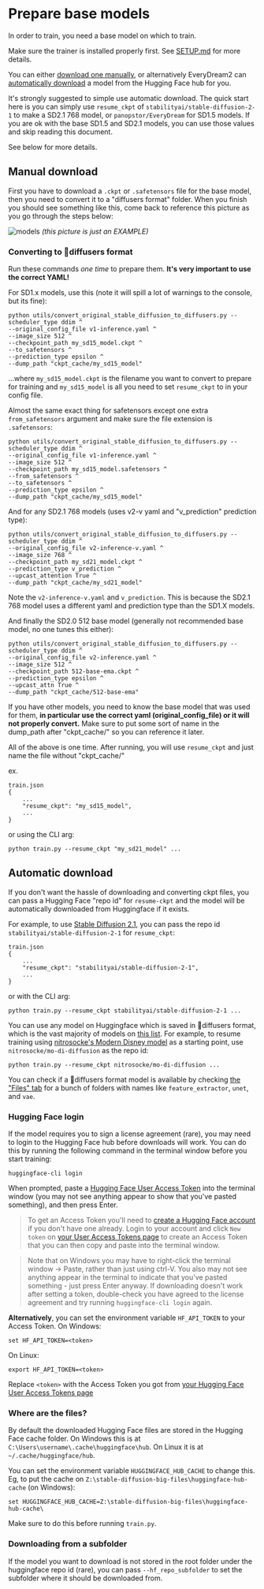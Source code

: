 # Prepare base models

In order to train, you need a base model on which to train.  

Make sure the trainer is installed properly first. See [SETUP.md](SETUP.md) for more details.

You can either [download one manually](#manual-download), or alternatively EveryDream2 can [automatically download](#automatic-download) a model from the Hugging Face hub for you.

It's strongly suggested to simple use automatic download.  The quick start here is you can simply use `resume_ckpt` of `stabilityai/stable-diffusion-2-1` to make a SD2.1 768 model, or `panopstor/EveryDream` for SD1.5 models.  If you are ok with the base SD1.5 and SD2.1 models, you can use those values and skip reading this document.

See below for more details.

## Manual download

First you have to download a `.ckpt` or `.safetensors` file for the base model, then you need to convert it to a "diffusers format" folder.  When you finish you should see something like this, come back to reference this picture as you go through the steps below:

![models](ckptcache.png) *(this picture is just an EXAMPLE)*

### Converting to 🧨diffusers format

Run these commands *one time* to prepare them. **It's very important to use the correct YAML!**

For SD1.x models, use this (note it will spill a lot of warnings to the console, but its fine):

    python utils/convert_original_stable_diffusion_to_diffusers.py --scheduler_type ddim ^
    --original_config_file v1-inference.yaml ^
    --image_size 512 ^
    --checkpoint_path my_sd15_model.ckpt ^
    --to_safetensors ^
    --prediction_type epsilon ^
    --dump_path "ckpt_cache/my_sd15_model"

...where `my_sd15_model.ckpt` is the filename you want to convert to prepare for training and `my_sd15_model` is all you need to set `resume_ckpt` to in your config file.

Almost the same exact thing for safetensors except one extra `from_safetensors` argument and make sure the file extension is `.safetensors`:

    python utils/convert_original_stable_diffusion_to_diffusers.py --scheduler_type ddim ^
    --original_config_file v1-inference.yaml ^
    --image_size 512 ^
    --checkpoint_path my_sd15_model.safetensors ^
    --from_safetensors ^
    --to_safetensors ^
    --prediction_type epsilon ^
    --dump_path "ckpt_cache/my_sd15_model"

And for any SD2.1 768 models (uses v2-v yaml and "v_prediction" prediction type):

    python utils/convert_original_stable_diffusion_to_diffusers.py --scheduler_type ddim ^
    --original_config_file v2-inference-v.yaml ^
    --image_size 768 ^
    --checkpoint_path my_sd21_model.ckpt ^
    --prediction_type v_prediction ^
    --upcast_attention True ^
    --dump_path "ckpt_cache/my_sd21_model"

Note the `v2-inference-v.yaml` and `v_prediction`.  This is because the SD2.1 768 model uses a different yaml and prediction type than the SD1.X models. 

And finally the SD2.0 512 base model (generally not recommended base model, no one tunes this either):

    python utils/convert_original_stable_diffusion_to_diffusers.py --scheduler_type ddim ^
    --original_config_file v2-inference.yaml ^
    --image_size 512 ^
    --checkpoint_path 512-base-ema.ckpt ^
    --prediction_type epsilon ^
    --upcast_attn True ^
    --dump_path "ckpt_cache/512-base-ema"

If you have other models, you need to know the base model that was used for them, **in particular use the correct yaml (original_config_file) or it will not properly convert.** Make sure to put some sort of name in the dump_path after "ckpt_cache/" so you can reference it later.

All of the above is one time.  After running, you will use `resume_ckpt` and just name the file without "ckpt_cache/"

ex.
```
train.json
{
    ...
    "resume_ckpt": "my_sd15_model",
    ...
}
```

or using the CLI arg:

    python train.py --resume_ckpt "my_sd21_model" ...


## Automatic download

If you don't want the hassle of downloading and converting ckpt files, you can pass a Hugging Face "repo id" for `resume-ckpt` and the model will be automatically downloaded from Huggingface if it exists.

For example, to use [Stable Diffusion 2.1](https://huggingface.co/stabilityai/stable-diffusion-2-1), you can pass the repo id `stabilityai/stable-diffusion-2-1` for `resume_ckpt`:

```
train.json
{
    ...
    "resume_ckpt": "stabilityai/stable-diffusion-2-1",
    ...
}
```

or with the CLI arg:

    python train.py --resume_ckpt stabilityai/stable-diffusion-2-1 ...

You can use any model on Huggingface which is saved in 🧨diffusers format, which is the vast majority of models on [this list](https://huggingface.co/models?pipeline_tag=text-to-image&sort=downloads). For example, to resume training using [nitrosocke's Modern Disney model](https://huggingface.co/nitrosocke/mo-di-diffusion) as a starting point, use `nitrosocke/mo-di-diffusion` as the repo id:

    python train.py --resume_ckpt nitrosocke/mo-di-diffusion ...

You can check if a 🧨diffusers format model is available by checking [the "Files" tab](https://huggingface.co/nitrosocke/mo-di-diffusion/tree/main) for a bunch of folders with names like `feature_extractor`, `unet`, and `vae`.

### Hugging Face login

If the model requires you to sign a license agreement (rare), you may need to login to the Hugging Face hub before downloads will work. You can do this by running the following command in the terminal window before you start training:
   
    huggingface-cli login

When prompted, paste a [Hugging Face User Access Token](https://huggingface.co/settings/tokens) into the terminal window (you may not see anything appear to show that you've pasted something), and then press Enter.  

> To get an Access Token you'll need to [create a Hugging Face account](https://huggingface.co/join) if you don't have one already. Login to your account and click `New token` on [your User Access Tokens page](https://huggingface.co/settings/tokens) to create an Access Token that you can then copy and paste into the terminal window.

> Note that on Windows you may have to right-click the terminal window -> Paste, rather than just using ctrl-V. You also may not see anything appear in the terminal to indicate that you've pasted something - just press Enter anyway. If downloading doesn't work after setting a token, double-check you have agreed to the license agreement and try running `huggingface-cli login` again. 

**Alternatively**, you can set the environment variable `HF_API_TOKEN` to your Access Token. On Windows:

    set HF_API_TOKEN=<token>

On Linux:

    export HF_API_TOKEN=<token>

Replace `<token>` with the Access Token you got from [your Hugging Face User Access Tokens page](https://huggingface.co/settings/tokens)

### Where are the files?

By default the downloaded Hugging Face files are stored in the Hugging Face cache folder. On Windows this is at `C:\Users\username\.cache\huggingface\hub`. On Linux it is at `~/.cache/huggingface/hub`. 

You can set the environment variable `HUGGINGFACE_HUB_CACHE` to change this. Eg, to put the cache on `Z:\stable-diffusion-big-files\huggingface-hub-cache` (on Windows):

    set HUGGINGFACE_HUB_CACHE=Z:\stable-diffusion-big-files\huggingface-hub-cache\

Make sure to do this before running `train.py`.

### Downloading from a subfolder

If the model you want to download is not stored in the root folder under the huggingface repo id (rare), you can pass `--hf_repo_subfolder` to set the subfolder where it should be downloaded from.
